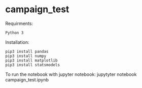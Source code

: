 # campaign_test

Requirments:
```
Python 3
```


Installation:
```
pip3 install pandas
pip3 install numpy
pip3 install matplotlib
pip3 install statsmodels
```
To run the notebook with jupyter notebook:
jupytyter notebook campaign_test.ipynb
